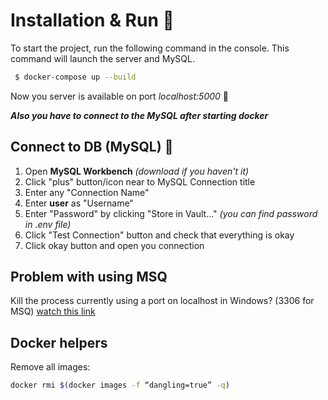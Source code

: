 # Installation & Run 👟

To start the project, run the following command in the console. This command will launch the server and MySQL.

```sh
 $ docker-compose up --build
```

Now you server is available on port _localhost:5000_ 🥳

**_Also you have to connect to the MySQL after starting docker_**

## Connect to DB (MySQL) 🔌

1. Open **MySQL Workbench** _(download if you haven't it)_
2. Click "plus" button/icon near to MySQL Connection title
3. Enter any "Connection Name"
4. Enter **user** as "Username"
5. Enter "Password" by clicking "Store in Vault..." _(you can find password in .env file)_
6. Click "Test Connection" button and check that everything is okay
7. Click okay button and open you connection

## Problem with using MSQ

Kill the process currently using a port on localhost in Windows? (3306 for MSQ)
[watch this link](https://stackoverflow.com/questions/39632667/how-do-i-kill-the-process-currently-using-a-port-on-localhost-in-windows)

## Docker helpers

Remove all <none> images:

```sh
docker rmi $(docker images -f “dangling=true” -q)
```
